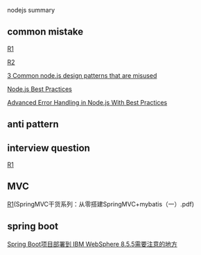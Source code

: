 nodejs summary

## common mistake

[R1](https://www.toptal.com/nodejs/top-10-common-nodejs-developer-mistakes)

[R2](https://www.airpair.com/node.js/posts/top-10-mistakes-node-developers-make)

[3 Common node.js design patterns that are misused](https://www.appneta.com/blog/3-common-node-js-design-patterns-that-are-misused/)

[Node.js Best Practices](https://blog.risingstack.com/node-js-best-practices/)

[Advanced Error Handling in Node.js With Best Practices](https://www.linkedin.com/pulse/advanced-error-handling-nodejs-best-practices-sandip-das?articleId=7819533121517654217)

## anti pattern

## interview question

[R1](https://www.toptal.com/nodejs/interview-questions)

## MVC

[R1](http://www.jianshu.com/p/b130f9a4e3d5)(SpringMVC干货系列：从零搭建SpringMVC+mybatis（一）.pdf)

## spring boot

[Spring Boot项目部署到 IBM WebSphere 8.5.5需要注意的地方](http://m.blog.csdn.net/article/details?id=51330051)
